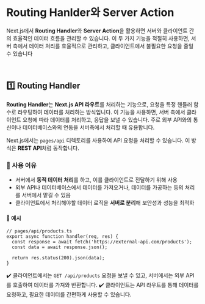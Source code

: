 # Routing Hanlder와 Server Action
Next.js에서 **Routing Handler**와 **Server Action**을 활용하면 서버와 클라이언트 간의 효율적인 데이터 흐름을 관리할 수 있습니다. 이 두 가지 기능을 적절히 사용하면, 서버 측에서 데이터 처리를 효율적으로 관리하고, 클라이언트에서 불필요한 요청을 줄일 수 있습니다

<br>

## 1️⃣ Routing Handler
**Routing Handler**는 **Next.js API 라우트**를 처리하는 기능으로, 요청을 특정 핸들러 함수로 라우팅하여 데이터를 처리하는 방식입니다. 이 기능을 사용하면, 서버 측에서 클라이언트 요청에 따라 데이터를 처리하고, 응답을 보낼 수 있습니다. 주로 외부 API와의 통신이나 데이터베이스와의 연동을 서버측에서 처리할 때 유용합니다.

Next.js에서는 `pages/api` 디렉토리를 사용하여 API 요청을 처리할 수 있습니다. 이 방식은 **REST API**처럼 동작합니다.

### 🔹 사용 이유
- 서버에서 **동적 데이터 처리**를 하고, 이를 클라이언트로 전달하기 위해 사용
- 외부 API나 데이터베이스에서 데이터를 가져오거나, 데이터를 가공하는 등의 처리를 서버에서 맡길 수 있음
- 클라이언트에서 처리해야할 데이터 로직을 **서버로 분리**해 보안성과 성능을 최적화

#### 🧐 예시
```tsx
// pages/api/products.ts
export async function handler(req, res) {
  const response = await fetch('https://external-api.com/products');
  const data = await response.json();

  return res.status(200).json(data);
}
```
✔️ 클라이언트에서는 `GET /api/products` 요청을 보낼 수 있고, 서버에서는 외부 API를 호출하여 데이터를 가져와 반환합니다.
✔️ 클라이언트는 API 라우트를 통해 데이터를 요청하고, 필요한 데이터를 간편하게 사용할 수 있습니다.
